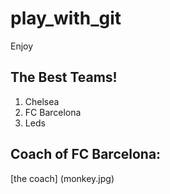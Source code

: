 # play_with_git
Enjoy

## The Best Teams!

1. Chelsea
2. FC Barcelona
3. Leds

## Coach of FC Barcelona:
[the coach] (monkey.jpg)
